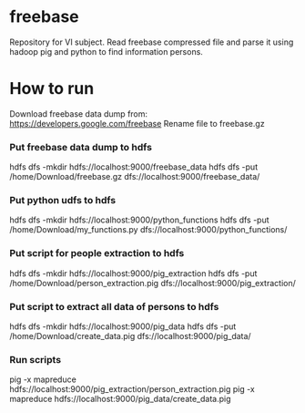 # freebase
Repository for VI subject.
Read freebase compressed file and parse it using hadoop pig and python to find information persons.

# How to run
Download freebase data dump from: https://developers.google.com/freebase 
Rename file to freebase.gz

### Put freebase data dump to hdfs
hdfs dfs -mkdir hdfs://localhost:9000/freebase_data
hdfs dfs -put /home/Download/freebase.gz dfs://localhost:9000/freebase_data/

### Put python udfs to hdfs
hdfs dfs -mkdir hdfs://localhost:9000/python_functions
hdfs dfs -put /home/Download/my_functions.py dfs://localhost:9000/python_functions/

### Put script for people extraction to hdfs
hdfs dfs -mkdir hdfs://localhost:9000/pig_extraction
hdfs dfs -put /home/Download/person_extraction.pig dfs://localhost:9000/pig_extraction/

### Put script to extract all data of persons to hdfs
hdfs dfs -mkdir hdfs://localhost:9000/pig_data
hdfs dfs -put /home/Download/create_data.pig dfs://localhost:9000/pig_data/

### Run scripts
pig -x mapreduce hdfs://localhost:9000/pig_extraction/person_extraction.pig
pig -x mapreduce hdfs://localhost:9000/pig_data/create_data.pig